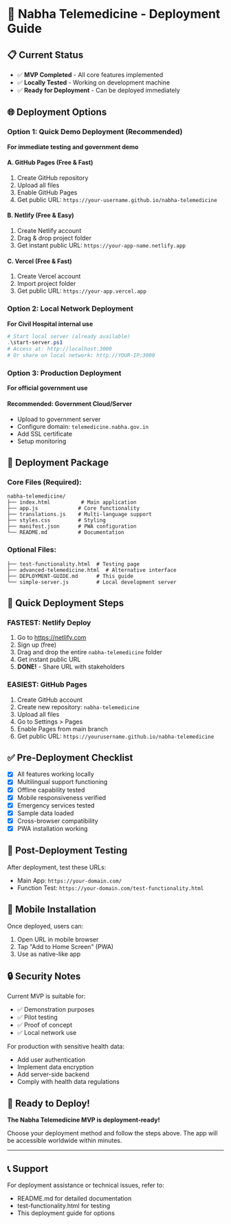 # 🚀 Nabha Telemedicine - Deployment Guide

## 📋 Current Status
- ✅ **MVP Completed** - All core features implemented
- ✅ **Locally Tested** - Working on development machine
- ✅ **Ready for Deployment** - Can be deployed immediately

## 🌐 Deployment Options

### **Option 1: Quick Demo Deployment (Recommended)**
**For immediate testing and government demo**

#### A. GitHub Pages (Free & Fast)
1. Create GitHub repository
2. Upload all files
3. Enable GitHub Pages
4. Get public URL: `https://your-username.github.io/nabha-telemedicine`

#### B. Netlify (Free & Easy)
1. Create Netlify account
2. Drag & drop project folder
3. Get instant public URL: `https://your-app-name.netlify.app`

#### C. Vercel (Free & Fast)
1. Create Vercel account
2. Import project folder
3. Get public URL: `https://your-app.vercel.app`

### **Option 2: Local Network Deployment**
**For Civil Hospital internal use**

```powershell
# Start local server (already available)
.\start-server.ps1
# Access at: http://localhost:3000
# Or share on local network: http://YOUR-IP:3000
```

### **Option 3: Production Deployment**
**For official government use**

#### Recommended: Government Cloud/Server
- Upload to government server
- Configure domain: `telemedicine.nabha.gov.in`
- Add SSL certificate
- Setup monitoring

## 📁 Deployment Package

### Core Files (Required):
```
nabha-telemedicine/
├── index.html          # Main application
├── app.js             # Core functionality
├── translations.js    # Multi-language support
├── styles.css         # Styling
├── manifest.json      # PWA configuration
└── README.md          # Documentation
```

### Optional Files:
```
├── test-functionality.html  # Testing page
├── advanced-telemedicine.html  # Alternative interface
├── DEPLOYMENT-GUIDE.md      # This guide
└── simple-server.js         # Local development server
```

## 🔧 Quick Deployment Steps

### **FASTEST: Netlify Deploy**
1. Go to https://netlify.com
2. Sign up (free)
3. Drag and drop the entire `nabha-telemedicine` folder
4. Get instant public URL
5. **DONE!** - Share URL with stakeholders

### **EASIEST: GitHub Pages**
1. Create GitHub account
2. Create new repository: `nabha-telemedicine`
3. Upload all files
4. Go to Settings > Pages
5. Enable Pages from main branch
6. Get public URL: `https://yourusername.github.io/nabha-telemedicine`

## ✅ Pre-Deployment Checklist

- [x] All features working locally
- [x] Multilingual support functioning
- [x] Offline capability tested
- [x] Mobile responsiveness verified
- [x] Emergency services tested
- [x] Sample data loaded
- [x] Cross-browser compatibility
- [x] PWA installation working

## 🎯 Post-Deployment Testing

After deployment, test these URLs:
- Main App: `https://your-domain.com/`
- Function Test: `https://your-domain.com/test-functionality.html`

## 📱 Mobile Installation

Once deployed, users can:
1. Open URL in mobile browser
2. Tap "Add to Home Screen" (PWA)
3. Use as native-like app

## 🔒 Security Notes

Current MVP is suitable for:
- ✅ Demonstration purposes
- ✅ Pilot testing
- ✅ Proof of concept
- ✅ Local network use

For production with sensitive health data:
- Add user authentication
- Implement data encryption
- Add server-side backend
- Comply with health data regulations

## 🎉 Ready to Deploy!

**The Nabha Telemedicine MVP is deployment-ready!**

Choose your deployment method and follow the steps above. The app will be accessible worldwide within minutes.

---

## 📞 Support

For deployment assistance or technical issues, refer to:
- README.md for detailed documentation
- test-functionality.html for testing
- This deployment guide for options